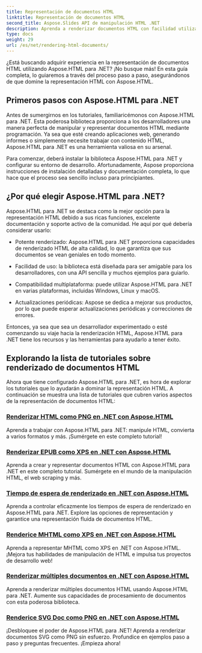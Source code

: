 ```yaml
---
title: Representación de documentos HTML
linktitle: Representación de documentos HTML
second_title: Aspose.Slides API de manipulación HTML .NET
description: Aprenda a renderizar documentos HTML con facilidad utilizando los tutoriales de Aspose.HTML para .NET. Explore una lista completa de tutoriales para dominar la representación HTML.
type: docs
weight: 29
url: /es/net/rendering-html-documents/
---
```


¿Está buscando adquirir experiencia en la representación de documentos HTML utilizando Aspose.HTML para .NET? ¡No busque más! En esta guía completa, lo guiaremos a través del proceso paso a paso, asegurándonos de que domine la representación HTML con Aspose.HTML.

## Primeros pasos con Aspose.HTML para .NET

Antes de sumergirnos en los tutoriales, familiaricémonos con Aspose.HTML para .NET. Esta poderosa biblioteca proporciona a los desarrolladores una manera perfecta de manipular y representar documentos HTML mediante programación. Ya sea que esté creando aplicaciones web, generando informes o simplemente necesite trabajar con contenido HTML, Aspose.HTML para .NET es una herramienta valiosa en su arsenal.

Para comenzar, deberá instalar la biblioteca Aspose.HTML para .NET y configurar su entorno de desarrollo. Afortunadamente, Aspose proporciona instrucciones de instalación detalladas y documentación completa, lo que hace que el proceso sea sencillo incluso para principiantes.

## ¿Por qué elegir Aspose.HTML para .NET?

Aspose.HTML para .NET se destaca como la mejor opción para la representación HTML debido a sus ricas funciones, excelente documentación y soporte activo de la comunidad. He aquí por qué debería considerar usarlo:

- Potente renderizado: Aspose.HTML para .NET proporciona capacidades de renderizado HTML de alta calidad, lo que garantiza que sus documentos se vean geniales en todo momento.

- Facilidad de uso: la biblioteca está diseñada para ser amigable para los desarrolladores, con una API sencilla y muchos ejemplos para guiarlo.

- Compatibilidad multiplataforma: puede utilizar Aspose.HTML para .NET en varias plataformas, incluidas Windows, Linux y macOS.

- Actualizaciones periódicas: Aspose se dedica a mejorar sus productos, por lo que puede esperar actualizaciones periódicas y correcciones de errores.

Entonces, ya sea que sea un desarrollador experimentado o esté comenzando su viaje hacia la renderización HTML, Aspose.HTML para .NET tiene los recursos y las herramientas para ayudarlo a tener éxito.

## Explorando la lista de tutoriales sobre renderizado de documentos HTML

Ahora que tiene configurado Aspose.HTML para .NET, es hora de explorar los tutoriales que lo ayudarán a dominar la representación HTML. A continuación se muestra una lista de tutoriales que cubren varios aspectos de la representación de documentos HTML:

### [Renderizar HTML como PNG en .NET con Aspose.HTML](./render-html-as-png/)
Aprenda a trabajar con Aspose.HTML para .NET: manipule HTML, convierta a varios formatos y más. ¡Sumérgete en este completo tutorial!
### [Renderizar EPUB como XPS en .NET con Aspose.HTML](./render-epub-as-xps/)
Aprenda a crear y representar documentos HTML con Aspose.HTML para .NET en este completo tutorial. Sumérgete en el mundo de la manipulación HTML, el web scraping y más.
### [Tiempo de espera de renderizado en .NET con Aspose.HTML](./rendering-timeout/)
Aprenda a controlar eficazmente los tiempos de espera de renderizado en Aspose.HTML para .NET. Explore las opciones de representación y garantice una representación fluida de documentos HTML.
### [Renderice MHTML como XPS en .NET con Aspose.HTML](./render-mhtml-as-xps/)
 Aprenda a representar MHTML como XPS en .NET con Aspose.HTML. ¡Mejora tus habilidades de manipulación de HTML e impulsa tus proyectos de desarrollo web!
### [Renderizar múltiples documentos en .NET con Aspose.HTML](./render-multiple-documents/)
Aprenda a renderizar múltiples documentos HTML usando Aspose.HTML para .NET. Aumente sus capacidades de procesamiento de documentos con esta poderosa biblioteca.
### [Renderice SVG Doc como PNG en .NET con Aspose.HTML](./render-svg-doc-as-png/)
¡Desbloquee el poder de Aspose.HTML para .NET! Aprenda a renderizar documentos SVG como PNG sin esfuerzo. Profundice en ejemplos paso a paso y preguntas frecuentes. ¡Empieza ahora!